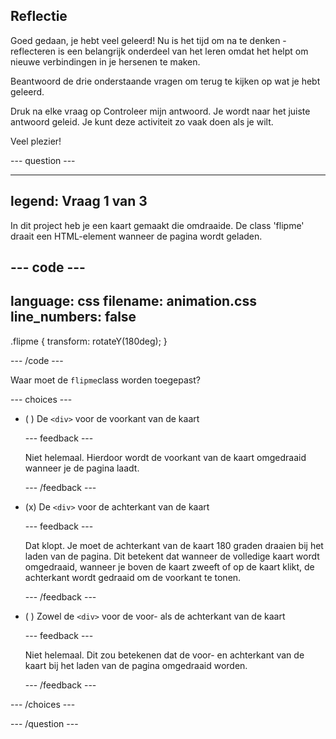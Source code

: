 ## Reflectie

Goed gedaan, je hebt veel geleerd! Nu is het tijd om na te denken - reflecteren is een belangrijk onderdeel van het leren omdat het helpt om nieuwe verbindingen in je hersenen te maken.

Beantwoord de drie onderstaande vragen om terug te kijken op wat je hebt geleerd.

Druk na elke vraag op Controleer mijn antwoord. Je wordt naar het juiste antwoord geleid. Je kunt deze activiteit zo vaak doen als je wilt.

Veel plezier!

\--- question ---

---

## legend: Vraag 1 van 3

In dit project heb je een kaart gemaakt die omdraaide. De class 'flipme' draait een HTML-element wanneer de pagina wordt geladen.

## --- code ---

language: css
filename: animation.css
line_numbers: false
--------------------------------------------------------

.flipme {
transform: rotateY(180deg);
}

\--- /code ---

Waar moet de `flipme`class worden toegepast?

\--- choices ---

- ( ) De `<div>` voor de voorkant van de kaart

  \--- feedback ---

  Niet helemaal. Hierdoor wordt de voorkant van de kaart omgedraaid wanneer je de pagina laadt.

  \--- /feedback ---

- (x) De `<div>` voor de achterkant van de kaart

  \--- feedback ---

  Dat klopt. Je moet de achterkant van de kaart 180 graden draaien bij het laden van de pagina. Dit betekent dat wanneer de volledige kaart wordt omgedraaid, wanneer je boven de kaart zweeft of op de kaart klikt, de achterkant wordt gedraaid om de voorkant te tonen.

  \--- /feedback ---

- ( ) Zowel de `<div>` voor de voor- als de achterkant van de kaart

  \--- feedback ---

  Niet helemaal. Dit zou betekenen dat de voor- en achterkant van de kaart bij het laden van de pagina omgedraaid worden.

  \--- /feedback ---

\--- /choices ---

\--- /question ---
